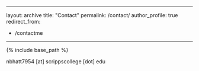 
---
layout: archive
title: "Contact"
permalink: /contact/
author_profile: true
redirect_from:
  - /contactme
---

{% include base_path %}

nbhatt7954 [at] scrippscollege [dot] edu
